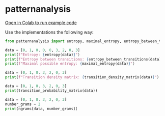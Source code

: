 # patternanalysis

[Open in Colab to run example code](https://colab.research.google.com/drive/1XCW6bo3RQLj8GVJLnlbCDqfIl8rs8JU9?usp=sharing)


Use the implementations the following way:

```python
from patternanalysis import entropy, maximal_entropy, entropy_between_transitions, transition_density_matrix, transition_probability_matrix, ngrams

data = [0, 1, 0, 0, 0, 3, 2, 0, 3]
print(f"Entropy: {entropy(data)}")
print(f"Entropy between transitions: {entropy_between_transitions(data)}")
print(f"Maximal possible entropy: {maximal_entropy(data)}")

data = [0, 1, 0, 3, 2, 0, 3]
print(f"Transition density matrix: {transition_density_matrix(data)}")

data = [0, 1, 0, 3, 2, 0, 3]
print(transition_probability_matrix(data))

data = [0, 1, 0, 3, 2, 0, 3]
number_grams = 2
print(ngrams(data, number_grams))
```
 
